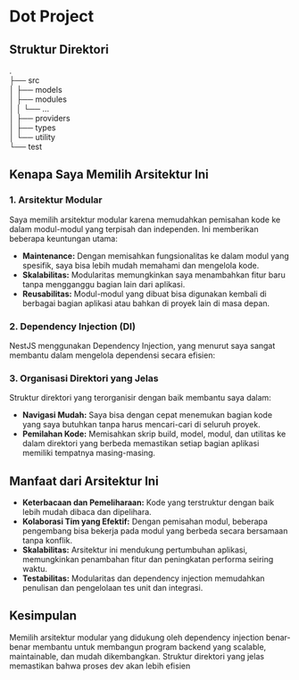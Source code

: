 # Dot Project


## Struktur Direktori
.<br>
├── src <br>
│  ├── models<br>
│  ├── modules<br>
│  │  └── ...<br>
│  ├── providers<br>
│  ├── types<br>
│  └── utility<br>
└── test



## Kenapa Saya Memilih Arsitektur Ini

### 1. **Arsitektur Modular**
Saya memilih arsitektur modular karena memudahkan pemisahan kode ke dalam modul-modul yang terpisah dan independen. Ini memberikan beberapa keuntungan utama:

- **Maintenance:** Dengan memisahkan fungsionalitas ke dalam modul yang spesifik, saya bisa lebih mudah memahami dan mengelola kode.
- **Skalabilitas:** Modularitas memungkinkan saya menambahkan fitur baru tanpa mengganggu bagian lain dari aplikasi.
- **Reusabilitas:** Modul-modul yang dibuat bisa digunakan kembali di berbagai bagian aplikasi atau bahkan di proyek lain di masa depan.

### 2. **Dependency Injection (DI)**
NestJS menggunakan Dependency Injection, yang menurut saya sangat membantu dalam mengelola dependensi secara efisien:

### 3. **Organisasi Direktori yang Jelas**
Struktur direktori yang terorganisir dengan baik membantu saya dalam:

- **Navigasi Mudah:** Saya bisa dengan cepat menemukan bagian kode yang saya butuhkan tanpa harus mencari-cari di seluruh proyek.
- **Pemilahan Kode:** Memisahkan skrip build, model, modul, dan utilitas ke dalam direktori yang berbeda memastikan setiap bagian aplikasi memiliki tempatnya masing-masing.

## Manfaat dari Arsitektur Ini

- **Keterbacaan dan Pemeliharaan:** Kode yang terstruktur dengan baik lebih mudah dibaca dan dipelihara.
- **Kolaborasi Tim yang Efektif:** Dengan pemisahan modul, beberapa pengembang bisa bekerja pada modul yang berbeda secara bersamaan tanpa konflik.
- **Skalabilitas:** Arsitektur ini mendukung pertumbuhan aplikasi, memungkinkan penambahan fitur dan peningkatan performa seiring waktu.
- **Testabilitas:** Modularitas dan dependency injection memudahkan penulisan dan pengelolaan tes unit dan integrasi.

## Kesimpulan

Memilih arsitektur modular yang didukung oleh dependency injection benar-benar membantu untuk membangun program backend yang scalable, maintainable, dan mudah dikembangkan. Struktur direktori yang jelas memastikan bahwa proses dev akan lebih efisien





